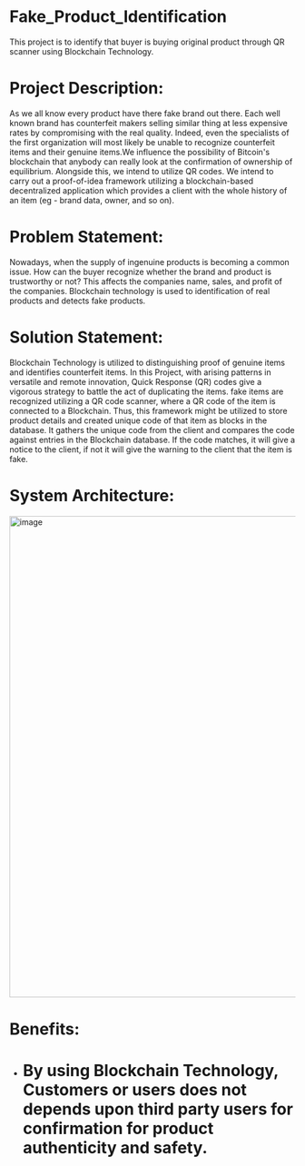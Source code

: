 # Fake_Product_Identification
This project is to identify that buyer is buying original product through QR scanner using Blockchain Technology.

# Project Description:
As we all know every product have there fake brand out there.  Each well known brand has counterfeit makers selling similar thing at less expensive rates by compromising with the real quality. Indeed, even the specialists of the first organization will most likely be unable to recognize counterfeit items and their genuine items.We influence the possibility of Bitcoin's blockchain that anybody can really look at the confirmation of ownership of equilibrium. Alongside this, we intend to utilize QR codes. We intend to carry out a proof-of-idea framework utilizing a blockchain-based decentralized application which provides a client with the whole history of an item (eg - brand data, owner, and so on).

# Problem Statement:
Nowadays, when the supply of ingenuine products is becoming a common issue. How can the buyer recognize whether the brand and product is trustworthy or not? This affects the companies name, sales, and profit of the companies. Blockchain technology is used to identification of real products and detects fake products.

# Solution Statement:
Blockchain Technology is utilized to distinguishing proof of genuine items and identifies counterfeit items. In this Project, with arising patterns in versatile and remote innovation, Quick Response (QR) codes give a vigorous strategy to battle the act of duplicating the items. fake items are recognized utilizing a QR code scanner, where a QR code of the item is connected to a Blockchain. Thus, this framework might be utilized to store product details and created unique code of that item as blocks in the database. It gathers the unique code from the client and compares the code against entries in the Blockchain database. If the code matches, it will give a notice to the client, if not it will give the warning to the client that the item is fake.

# System Architecture:
<img width="848" alt="image" src="https://user-images.githubusercontent.com/99914023/185422978-87b94952-8f0e-485f-8824-cd273d71ec3d.png">

# Benefits:
- # By using Blockchain Technology, Customers or users does not depends upon third party users for confirmation for product authenticity and safety.
